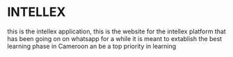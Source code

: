 # INTELLEX
this is the intellex application, this is the website for the intellex platform that has been going on on whatsapp for a while it is meant to extablish the best learning phase in Cameroon an be a top priority in learning
